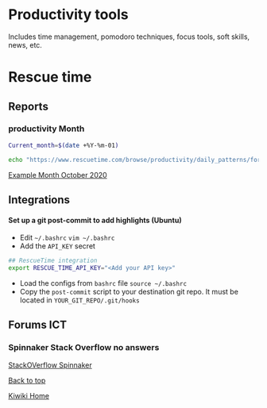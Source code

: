 # Productivity tools
Includes time management, pomodoro techniques, focus tools, soft skills, news, etc.

# Rescue time

## Reports
### productivity Month
```bash
Current_month=$(date +%Y-%m-01)

echo "https://www.rescuetime.com/browse/productivity/daily_patterns/for/the/month/of/$Current_month"
```
[Example Month October 2020](https://www.rescuetime.com/browse/productivity/daily_patterns/for/the/month/of/2020-10-01)

## Integrations
#### Set up a git post-commit to add highlights (Ubuntu)
- Edit `~/.bashrc`
`vim ~/.bashrc`
- Add the `API_KEY` secret
```bash
## RescueTime integration
export RESCUE_TIME_API_KEY="<Add your API key>"
```
- Load the configs from `bashrc` file
`source ~/.bashrc`
- Copy the `post-commit` script to your destination git repo. It must be located in `YOUR_GIT_REPO/.git/hooks`

## Forums ICT
### Spinnaker Stack Overflow no answers
[StackOVerflow Spinnaker](https://stackoverflow.com/questions/tagged/spinnaker?sort=MostVotes&filters=NoAnswers&edited=true)

[Back to top](#)

[Kiwiki Home](/../../)